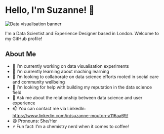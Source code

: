 # Hello, I'm Suzanne! 👋

![Data visualisation banner]((https://unsplash.com/photos/woman-wearing-grey-shirt-hJ5uMIRNg5k) "Data visualisation")

I'm a Data Scientist and Experience Designer based in London. Welcome to my GitHub profile!

## About Me

- 🔭 I’m currently working on data visualisation experiments
- 🌱 I’m currently learning about maching learning
- 👯 I’m looking to collaborate on data science efforts rooted in social care and community wellbeing
- 🤔 I’m looking for help with building my reputation in the data science field
- 💬 Ask me about the relationship between data science and user experience
- 📫 You can contact me via LinkedIn: https://www.linkedin.com/in/suzanne-mouton-a116aa69/
- 😄 Pronouns: She/Her
- ⚡ Fun fact: I'm a chemistry nerd when it comes to coffee!

